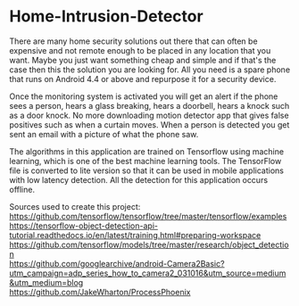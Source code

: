 # Home-Intrusion-Detector

There are many home security solutions out there that can often be expensive and not remote enough to be placed in any location that you want.
Maybe you just want something cheap and simple and if that's the case then this the solution you are looking for.
All you need is a spare phone that runs on Android 4.4 or above and repurpose it for a security device.

Once the monitoring system is activated you will get an alert if the phone sees a person, hears a glass breaking, hears a doorbell, hears a knock such as a door knock.
No more downloading motion detector app that gives false positives such as when a curtain moves. When a person is detected you get sent an email with a picture of what the phone saw.

The algorithms in this application are trained on Tensorflow using machine learning, which is one of the best machine learning tools.
The TensorFlow file is converted to lite version so that it can be used in mobile applications with low latency detection.
All the detection for this application occurs offline.

Sources used to create this project:
<br>
https://github.com/tensorflow/tensorflow/tree/master/tensorflow/examples
<br>
https://tensorflow-object-detection-api-tutorial.readthedocs.io/en/latest/training.html#preparing-workspace
<br>
https://github.com/tensorflow/models/tree/master/research/object_detection
<br>
https://github.com/googlearchive/android-Camera2Basic?utm_campaign=adp_series_how_to_camera2_031016&utm_source=medium&utm_medium=blog
<br>
https://github.com/JakeWharton/ProcessPhoenix
<br>